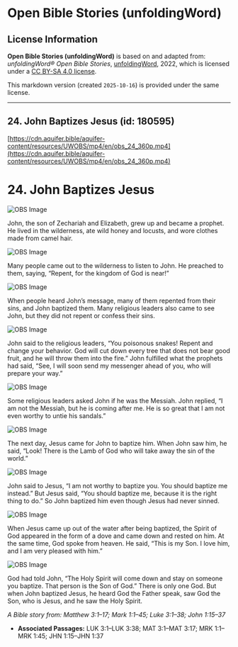 # Open Bible Stories (unfoldingWord)

## License Information

**Open Bible Stories (unfoldingWord)** is based on and adapted from: _unfoldingWord® Open Bible Stories_, [unfoldingWord](https://unfoldingword.org/utw), 2022, which is licensed under a [CC BY-SA 4.0 license](https://creativecommons.org/licenses/by-sa/4.0/legalcode.en).

This markdown version (created `2025-10-16`) is provided under the same license.



--------------------------------

## 24. John Baptizes Jesus (id: 180595)

[https://cdn.aquifer.bible/aquifer-content/resources/UWOBS/mp4/en/obs_24_360p.mp4](https://cdn.aquifer.bible/aquifer-content/resources/UWOBS/mp4/en/obs_24_360p.mp4)

24\. John Baptizes Jesus
========================

![OBS Image](https://cdn.aquifer.bible/aquifer-content/resources/UWOBS/jpg/360px/obs-en-24-01.jpg)

John, the son of Zechariah and Elizabeth, grew up and became a prophet. He lived in the wilderness, ate wild honey and locusts, and wore clothes made from camel hair.

![OBS Image](https://cdn.aquifer.bible/aquifer-content/resources/UWOBS/jpg/360px/obs-en-24-02.jpg)

Many people came out to the wilderness to listen to John. He preached to them, saying, “Repent, for the kingdom of God is near!”

![OBS Image](https://cdn.aquifer.bible/aquifer-content/resources/UWOBS/jpg/360px/obs-en-24-03.jpg)

When people heard John’s message, many of them repented from their sins, and John baptized them. Many religious leaders also came to see John, but they did not repent or confess their sins.

![OBS Image](https://cdn.aquifer.bible/aquifer-content/resources/UWOBS/jpg/360px/obs-en-24-04.jpg)

John said to the religious leaders, “You poisonous snakes! Repent and change your behavior. God will cut down every tree that does not bear good fruit, and he will throw them into the fire.” John fulfilled what the prophets had said, “See, I will soon send my messenger ahead of you, who will prepare your way.”

![OBS Image](https://cdn.aquifer.bible/aquifer-content/resources/UWOBS/jpg/360px/obs-en-24-05.jpg)

Some religious leaders asked John if he was the Messiah. John replied, “I am not the Messiah, but he is coming after me. He is so great that I am not even worthy to untie his sandals.”

![OBS Image](https://cdn.aquifer.bible/aquifer-content/resources/UWOBS/jpg/360px/obs-en-24-06.jpg)

The next day, Jesus came for John to baptize him. When John saw him, he said, “Look! There is the Lamb of God who will take away the sin of the world.”

![OBS Image](https://cdn.aquifer.bible/aquifer-content/resources/UWOBS/jpg/360px/obs-en-24-07.jpg)

John said to Jesus, “I am not worthy to baptize you. You should baptize me instead.” But Jesus said, “You should baptize me, because it is the right thing to do.” So John baptized him even though Jesus had never sinned.

![OBS Image](https://cdn.aquifer.bible/aquifer-content/resources/UWOBS/jpg/360px/obs-en-24-08.jpg)

When Jesus came up out of the water after being baptized, the Spirit of God appeared in the form of a dove and came down and rested on him. At the same time, God spoke from heaven. He said, “This is my Son. I love him, and I am very pleased with him.”

![OBS Image](https://cdn.aquifer.bible/aquifer-content/resources/UWOBS/jpg/360px/obs-en-24-09.jpg)

God had told John, “The Holy Spirit will come down and stay on someone you baptize. That person is the Son of God.” There is only one God. But when John baptized Jesus, he heard God the Father speak, saw God the Son, who is Jesus, and he saw the Holy Spirit.

*A Bible story from: Matthew 3:1–17; Mark 1:1–45; Luke 3:1–38; John 1:15–37*

* **Associated Passages:** LUK 3:1–LUK 3:38; MAT 3:1–MAT 3:17; MRK 1:1–MRK 1:45; JHN 1:15–JHN 1:37

